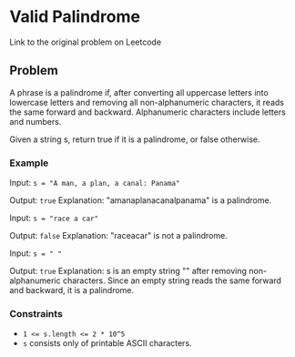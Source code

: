 # Valid Palindrome

Link to the original problem on Leetcode

## Problem
A phrase is a palindrome if, after converting all uppercase letters into lowercase letters and removing all non-alphanumeric characters, it reads the same forward and backward. Alphanumeric characters include letters and numbers.

Given a string s, return true if it is a palindrome, or false otherwise.

### Example
Input:
`s = "A man, a plan, a canal: Panama"`

Output:
`true`
Explanation: "amanaplanacanalpanama" is a palindrome.

Input:
`s = "race a car"`

Output:
`false`
Explanation: "raceacar" is not a palindrome.

Input:
`s = " "`

Output:
`true`
Explanation: s is an empty string "" after removing non-alphanumeric characters.
Since an empty string reads the same forward and backward, it is a palindrome.

### Constraints
- `1 <= s.length <= 2 * 10^5`
- `s` consists only of printable ASCII characters.